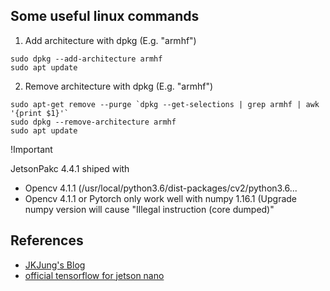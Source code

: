 ## Some useful linux commands

1. Add architecture with dpkg (E.g. "armhf")
```
sudo dpkg --add-architecture armhf
sudo apt update
```

2. Remove architecture with dpkg (E.g. "armhf")
```
sudo apt-get remove --purge `dpkg --get-selections | grep armhf | awk '{print $1}'`
sudo dpkg --remove-architecture armhf
sudo apt update
```

!Important

JetsonPakc 4.4.1 shiped with
* Opencv 4.1.1 (/usr/local/python3.6/dist-packages/cv2/python3.6...
* Opencv 4.1.1 or Pytorch only work well with numpy 1.16.1 (Upgrade numpy version will cause "Illegal instruction (core dumped)"

## References
* [JKJung's Blog](https://jkjung-avt.github.io/)
* [official tensorflow for jetson nano](https://forums.developer.nvidia.com/t/official-tensorflow-for-jetson-nano/71770)
